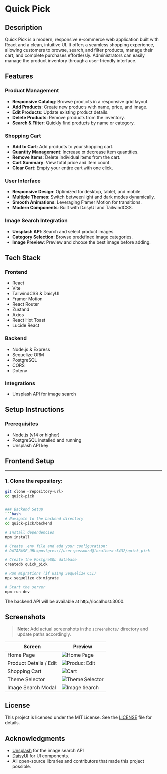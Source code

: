 # Quick Pick

## Description

Quick Pick is a modern, responsive e-commerce web application built with React and a clean, intuitive UI. It offers a seamless shopping experience, allowing customers to browse, search, and filter products, manage their cart, and complete purchases effortlessly. Administrators can easily manage the product inventory through a user-friendly interface.

## Features

### Product Management
- **Responsive Catalog**: Browse products in a responsive grid layout.
- **Add Products**: Create new products with name, price, and image.
- **Edit Products**: Update existing product details.
- **Delete Products**: Remove products from the inventory.
- **Search & Filter**: Quickly find products by name or category.

### Shopping Cart
- **Add to Cart**: Add products to your shopping cart.
- **Quantity Management**: Increase or decrease item quantities.
- **Remove Items**: Delete individual items from the cart.
- **Cart Summary**: View total price and item count.
- **Clear Cart**: Empty your entire cart with one click.

### User Interface
- **Responsive Design**: Optimized for desktop, tablet, and mobile.
- **Multiple Themes**: Switch between light and dark modes dynamically.
- **Smooth Animations**: Leveraging Framer Motion for transitions.
- **Modern Components**: Built with DaisyUI and TailwindCSS.

### Image Search Integration
- **Unsplash API**: Search and select product images.
- **Category Selection**: Browse predefined image categories.
- **Image Preview**: Preview and choose the best image before adding.

## Tech Stack

### Frontend
- React
- Vite
- TailwindCSS & DaisyUI
- Framer Motion
- React Router
- Zustand
- Axios
- React Hot Toast
- Lucide React

### Backend
- Node.js & Express
- Sequelize ORM
- PostgreSQL
- CORS
- Dotenv

### Integrations
- Unsplash API for image search

## Setup Instructions

### Prerequisites
- Node.js (v14 or higher)
- PostgreSQL installed and running
- Unsplash API key


## Frontend Setup

---

### 1. Clone the repository:

```bash
git clone <repository-url>
cd quick-pick


### Backend Setup
```bash
# Navigate to the backend directory
cd quick-pick/backend

# Install dependencies
npm install

# Create .env file and add your configuration:
# DATABASE_URL=postgres://user:password@localhost:5432/quick_pick

# Create the PostgreSQL database
createdb quick_pick

# Run migrations (if using Sequelize CLI)
npx sequelize db:migrate

# Start the server
npm run dev
```
The backend API will be available at http://localhost:3000.

## Screenshots

> **Note:** Add actual screenshots in the `screenshots/` directory and update paths accordingly.

| Screen                  | Preview                                |
| ----------------------- | -------------------------------------- |
| Home Page               | ![Home Page](./screenshots/home.png)   |
| Product Details / Edit  | ![Product Edit](./screenshots/edit.png)|
| Shopping Cart           | ![Cart](./screenshots/cart.png)        |
| Theme Selector          | ![Theme Selector](./screenshots/theme.png)|
| Image Search Modal      | ![Image Search](./screenshots/image_search.png)|

## License

This project is licensed under the MIT License. See the [LICENSE](LICENSE) file for details.

## Acknowledgments
- [Unsplash](https://unsplash.com/) for the image search API.
- [DaisyUI](https://daisyui.com/) for UI components.
- All open-source libraries and contributors that made this project possible.

